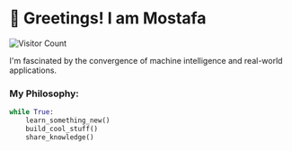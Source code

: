# 🙋 Greetings! I am Mostafa 
![Visitor Count](https://profile-counter.glitch.me/mad-lad1/count.svg)


I'm fascinated by the convergence of machine intelligence and real-world applications. 

### My Philosophy:
```python
while True:
    learn_something_new()
    build_cool_stuff()
    share_knowledge()
